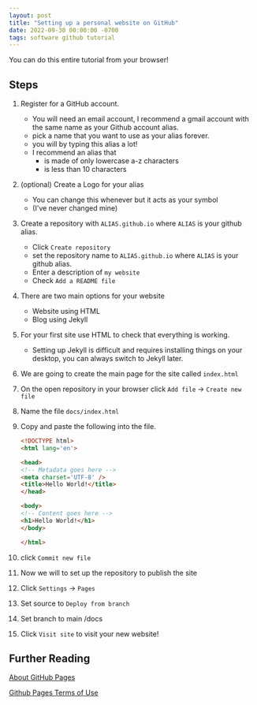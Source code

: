 ```yaml
---
layout: post
title: "Setting up a personal website on GitHub"
date: 2022-09-30 00:00:00 -0700
tags: software github tutorial
---
```


You can do this entire tutorial from your browser!


## Steps

1. Register for a GitHub account.
    - You will need an email account, I recommend a gmail account with the same name as your Github account alias.
    - pick a name that you want to use as your alias forever.
    - you will by typing this alias a lot!
    - I recommend an alias that
        - is made of only lowercase a-z characters
        - is less than 10 characters
1. (optional) Create a Logo for your alias
    - You can change this whenever but it acts as your symbol
    - (I've never changed mine)
1. Create a repository with `ALIAS.github.io` where `ALIAS` is your github alias.
    - Click `Create repository`
    - set the repository name to `ALIAS.github.io` where `ALIAS` is your github alias.
    - Enter a description of `my website`
    - Check `Add a README file`
1. There are two main options for your website
    - Website using HTML
    - Blog using Jekyll
1. For your first site use HTML to check that everything is working.
    - Setting up Jekyll is difficult and requires installing things on your desktop, you can always switch to Jekyll later.
1. We are going to create the main page for the site called `index.html`
1. On the open repository in your browser click `Add file` -> `Create new file`
1. Name the file `docs/index.html`
1. Copy and paste the following into the file.

    ```html
    <!DOCTYPE html>
    <html lang='en'>

    <head>
    <!-- Metadata goes here -->
    <meta charset='UTF-8' />
    <title>Hello World!</title>
    </head>

    <body>
    <!-- Content goes here -->
    <h1>Hello World!</h1>
    </body>

    </html>

    ```

1. click `Commit new file`
1. Now we will to set up the repository to publish the site
1. Click `Settings` -> `Pages`
1. Set source to `Deploy from branch`
1. Set branch to main /docs
1. Click `Visit site` to visit your new website!

## Further Reading

[About GitHub Pages](https://docs.github.com/en/pages/getting-started-with-github-pages/about-github-pages)

[Github Pages Terms of Use](https://docs.github.com/en/pages/getting-started-with-github-pages/about-github-pages#prohibited-uses)

